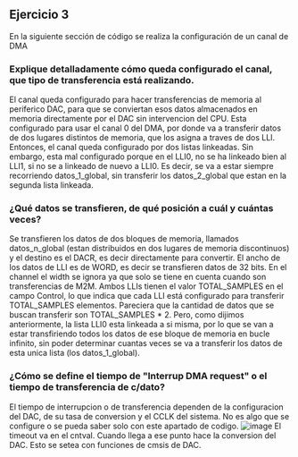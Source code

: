 ## Ejercicio 3
En la siguiente sección de código se realiza la configuración de un canal de DMA
### Explique detalladamente cómo queda configurado el canal, que tipo de transferencia está realizando.

El canal queda configurado para hacer transferencias de memoria al periferico DAC, para que se conviertan esos datos almacenados en memoria directamente por el DAC sin intervencion del CPU.
Esta configurado para usar el canal 0 del DMA, por donde va a transferir datos de dos lugares distintos de memoria, que los asigna a traves de dos LLI. Entonces, el canal queda configurado por dos listas linkeadas.
Sin embargo, esta mal configurado porque en el LLI0, no se ha linkeado bien al LLI1, si no se a linkeado de nuevo a LLI0. Es decir, se va a estar siempre recorriendo datos_1_global, sin transferir los datos_2_global que estan en la segunda lista linkeada.


### ¿Qué datos se transfieren, de qué posición a cuál y cuántas veces?

Se transfieren los datos de dos bloques de memoria, llamados datos_n_global (estan distribuidos en dos lugares de memoria discontinuos) y el destino es el DACR, es decir directamente para convertir.
El ancho de los datos de LLI es de WORD, es decir se transfieren datos de 32 bits. En el channel el width se ignora ya que solo se tiene en cuenta cuando son transferencias de M2M.
Ambos LLIs tienen el valor TOTAL_SAMPLES en el campo Control, lo que indica que cada LLI está configurado para transferir TOTAL_SAMPLES elementos. Pareciera que la cantidad de datos que se buscan transferir son TOTAL_SAMPLES * 2.
Pero, como dijimos anteriormente, la lista LLI0 esta linkeada a si misma, por lo que se van a estar transfiriendo todos los datos de ese bloque de memoria en bucle infinito, sin poder determinar cuantas veces se va a transferir los datos de esta unica lista (los datos_1_global).

### ¿Cómo  se  define  el  tiempo  de  "Interrup DMA  request"   o  el  tiempo  de  transferencia  de c/dato?

El tiempo de interrupcion o de transferencia dependen de la configuracion del DAC, de su tasa de conversion y el CCLK del sistema. No es algo que se configure o se pueda saber solo con este apartado de codigo.
![image](https://github.com/user-attachments/assets/1aa1c2a6-6014-4f32-84dd-2ece1d06b73d)
El timeout va en el cntval. Cuando llega a ese punto hace la conversion del DAC. Esto se setea con funciones de cmsis de DAC.


